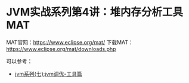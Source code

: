 # JVM实战系列第4讲：堆内存分析工具MAT

MAT官网：https://www.eclipse.org/mat/
下载MAT：https://www.eclipse.org/mat/downloads.php



可以参考：

* [jvm系列(七):jvm调优-工具篇](http://www.ityouknow.com/java/2017/02/22/jvm-tool.html)